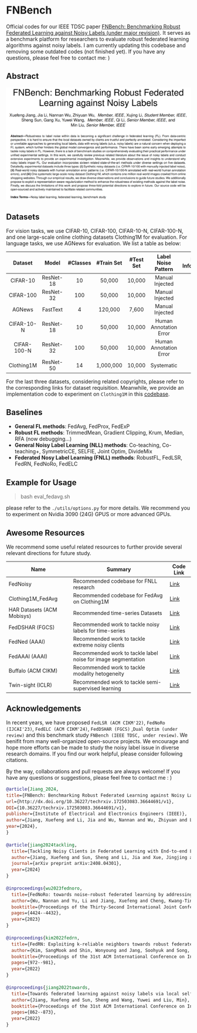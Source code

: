 # FNBench
Official codes for our IEEE TDSC paper [FNBench: Benchmarking Robust Federated Learning against Noisy Labels (under major revision)](www.techrxiv.org/users/691169/articles/1215740-fnbench-benchmarking-robust-federated-learning-against-noisy-labels). It serves as a benchmark platform for researchers to evaluate robust federated learning algorithms against noisy labels. I am currently updating this codebase and removing some outdated codes (not finished yet). If you have any questions, please feel free to contact me: ) 

## Abstract
<!-- TBD. -->

![framework](TDSC.jpg)

## Datasets
For vision tasks, we use CIFAR-10, CIFAR-100, CIFAR-10-N, CIFAR-100-N, and one large-scale online clothing datasets Clothing1M for evaluation. 
For language tasks, we use AGNews for evaluation.
We list a table as below:

| Dataset | Model | #Classes | #Train Set | #Test Set | Label Noise Pattern | Extra Information  |
| :-----: | :------: | :------: | :--------: | :-------: | :----------------: | :----------------: |
| CIFAR-10 | ResNet-18 |   10    |   50,000   |   10,000  | Manual Injected | -  |
| CIFAR-100| ResNet-32 |   100   |   50,000   |   10,000  | Manual Injected | -  |
| AGNews |   FastText | 4     |  120,000  |   7,600  | Manual Injected | [link](https://www.kaggle.com/datasets/amananandrai/ag-news-classification-dataset)  |
| CIFAR-10-N| ResNet-18 |  10 |   50,000   |   10,000  |  Human Annotation Error | [link](https://github.com/UCSC-REAL/cifar-10-100n)  |
| CIFAR-100-N | ResNet-32 | 100  |   50,000   |   10,000  | Human Annotation Error  | [link](https://github.com/UCSC-REAL/cifar-10-100n)  |
| Clothing1M| ResNet-50 |  14 | 1,000,000  |   10,000 | Systematic | [link](https://github.com/Cysu/noisy_label)  |


For the last three datasets, considering related copyrights, please refer to the corresponding links for dataset requisition. Meanwhile, we provide an implementation code to experiment on `Clothing1M` in this [codebase](https://github.com/Sprinter1999/Clothing1M_FedAvg).

## Baselines

- **General FL methods**: FedAvg, FedProx, FedExP
- **Robust FL methods**: TrimmedMean, Gradient Clipping, Krum, Median, RFA (now debugging...)
- **General Noisy Label Learning (NLL) methods**: Co-teaching, Co-teaching+, SymmetricCE, SELFIE, Joint Optim, DivideMix
- **Federated Nosy Label Learning (FNLL) methods**: RobustFL, FedLSR, FedRN, FedNoRo, FedELC


## Example for Usage
> bash eval_fedavg.sh

please refer to the `./utils/options.py` for more details. We recommend you to experiment on Nvidia 3090 (24G) GPUS or more advanced GPUs.





## Awesome Resources
We recommend some useful related resources to further provide several relevant directions for future study.

| Name | Summary | Code Link |
| --- | --- | --- |
| FedNoisy | Recommended codebase for FNLL research | [Link](https://github.com/SMILELab-FL/FedNoisy) |
| Clothing1M_FedAvg | Recommended codebase for FedAvg on Clothing1M | [Link](https://github.com/Sprinter1999/Clothing1M_FedAvg) |
| HAR Datasets (ACM Mobisys) | Recommended time-series Datasets | [Link](https://github.com/xmouyang/FL-Datasets-for-HAR) |
| FedDSHAR (FGCS) | Recommended work to tackle noisy labels for time-series | [Link](https://github.com/coke2020ice/FedDSHAR) |
| FedNed (AAAI) | Recommended work to tackle extreme noisy clients | [Link](https://github.com/linChen99/FedNed) |
| FedAAAI (AAAI) | Recommended work to tackle label noise for image segmentation  | [Link](https://github.com/wnn2000/FedAAAI) |
| Buffalo (ACM CIKM) | Recommended work to tackle modality hetogeneity | [Link](https://github.com/beiyuouo/Buffalo) |
| Twin-sight (ICLR) | Recommended work to tackle semi-supervised learning | [Link](https://github.com/visitworld123/Twin-sight) |

## Acknowledgements
In recent years, we have proposed `FedLSR (ACM CIKM'22)`, `FedNoRo (IJCAI'23)`, `FedELC (ACM CIKM'24)`, `FedDSHAR (FGCS)` ,`Dual Optim (under review)` and this benchmark study `FNBench (IEEE TDSC, under review)`. 
We benifit from many well-organized open-source projects.
We encourage and hope more efforts can be made to study the noisy label issue in diverse research domains. If you find our work helpful, please consider following citations.

By the way, collaborations and pull requests are always welcome! If you have any questions or suggestions, please feel free to contact me : )

```bibtex
@article{Jiang_2024,
title={FNBench: Benchmarking Robust Federated Learning against Noisy Labels},
url={http://dx.doi.org/10.36227/techrxiv.172503083.36644691/v1},
DOI={10.36227/techrxiv.172503083.36644691/v1},
publisher={Institute of Electrical and Electronics Engineers (IEEE)},
author={Jiang, Xuefeng and Li, Jia and Wu, Nannan and Wu, Zhiyuan and Li, Xujing and Sun, Sheng and Xu, Gang and Wang, Yuwei and Li, Qi and Liu, Min},
year={2024},
}

@article{jiang2024tackling,
  title={Tackling Noisy Clients in Federated Learning with End-to-end Label Correction},
  author={Jiang, Xuefeng and Sun, Sheng and Li, Jia and Xue, Jingjing and Li, Runhan and Wu, Zhiyuan and Xu, Gang and Wang, Yuwei and Liu, Min},
  journal={arXiv preprint arXiv:2408.04301},
  year={2024}
}

@inproceedings{wu2023fednoro,
  title={FedNoRo: towards noise-robust federated learning by addressing class imbalance and label noise heterogeneity},
  author={Wu, Nannan and Yu, Li and Jiang, Xuefeng and Cheng, Kwang-Ting and Yan, Zengqiang},
  booktitle={Proceedings of the Thirty-Second International Joint Conference on Artificial Intelligence},
  pages={4424--4432},
  year={2023}
}

@inproceedings{kim2022fedrn,
  title={FedRN: Exploiting k-reliable neighbors towards robust federated learning},
  author={Kim, SangMook and Shin, Wonyoung and Jang, Soohyuk and Song, Hwanjun and Yun, Se-Young},
  booktitle={Proceedings of the 31st ACM International Conference on Information \& Knowledge Management},
  pages={972--981},
  year={2022}
}

@inproceedings{jiang2022towards,
  title={Towards federated learning against noisy labels via local self-regularization},
  author={Jiang, Xuefeng and Sun, Sheng and Wang, Yuwei and Liu, Min},
  booktitle={Proceedings of the 31st ACM International Conference on Information \& Knowledge Management},
  pages={862--873},
  year={2022}
}
```
